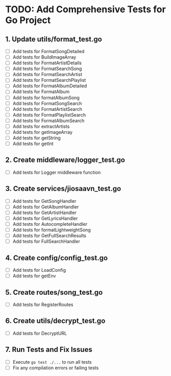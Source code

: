 # TODO: Add Comprehensive Tests for Go Project

## 1. Update utils/format_test.go
- [ ] Add tests for FormatSongDetailed
- [ ] Add tests for BuildImageArray
- [ ] Add tests for FormatArtistDetails
- [ ] Add tests for FormatSearchSong
- [ ] Add tests for FormatSearchArtist
- [ ] Add tests for FormatSearchPlaylist
- [ ] Add tests for FormatAlbumDetailed
- [ ] Add tests for FormatAlbum
- [ ] Add tests for formatAlbumSong
- [ ] Add tests for FormatSongSearch
- [ ] Add tests for FormatArtistSearch
- [ ] Add tests for FormatPlaylistSearch
- [ ] Add tests for FormatAlbumSearch
- [ ] Add tests for extractArtists
- [ ] Add tests for getImageArray
- [ ] Add tests for getString
- [ ] Add tests for getInt

## 2. Create middleware/logger_test.go
- [ ] Add tests for Logger middleware function

## 3. Create services/jiosaavn_test.go
- [ ] Add tests for GetSongHandler
- [ ] Add tests for GetAlbumHandler
- [ ] Add tests for GetArtistHandler
- [ ] Add tests for GetLyricsHandler
- [ ] Add tests for AutocompleteHandler
- [ ] Add tests for formatLightweightSong
- [ ] Add tests for GetFullSearchResults
- [ ] Add tests for FullSearchHandler

## 4. Create config/config_test.go
- [ ] Add tests for LoadConfig
- [ ] Add tests for getEnv

## 5. Create routes/song_test.go
- [ ] Add tests for RegisterRoutes

## 6. Create utils/decrypt_test.go
- [ ] Add tests for DecryptURL

## 7. Run Tests and Fix Issues
- [ ] Execute `go test ./...` to run all tests
- [ ] Fix any compilation errors or failing tests
